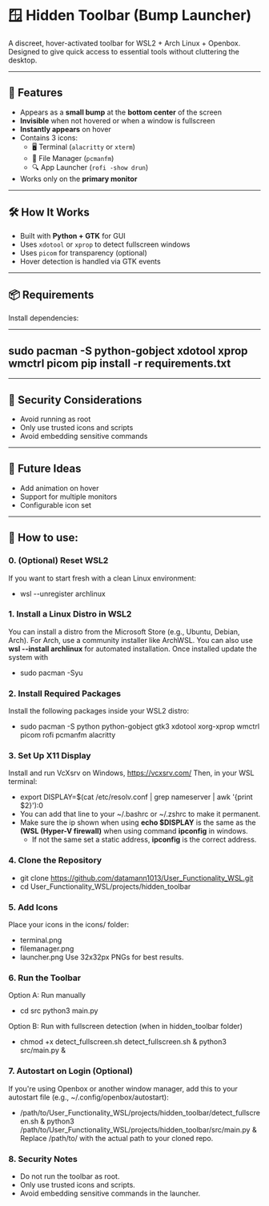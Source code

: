 # 🪟 Hidden Toolbar (Bump Launcher)

A discreet, hover-activated toolbar for WSL2 + Arch Linux + Openbox. 
Designed to give quick access to essential tools without cluttering the desktop.

---

## 🎯 Features

- Appears as a **small bump** at the **bottom center** of the screen
- **Invisible** when not hovered or when a window is fullscreen
- **Instantly appears** on hover
- Contains 3 icons:
  - 🖥️ Terminal (`alacritty` or `xterm`)
  - 📁 File Manager (`pcmanfm`)
  - 🔍 App Launcher (`rofi -show drun`)
- Works only on the **primary monitor**

---

## 🛠️ How It Works

- Built with **Python + GTK** for GUI
- Uses `xdotool` or `xprop` to detect fullscreen windows
- Uses `picom` for transparency (optional)
- Hover detection is handled via GTK events

---

## 📦 Requirements

Install dependencies:

---
sudo pacman -S python-gobject xdotool xprop wmctrl picom
pip install -r requirements.txt
---

---

## 🔐 Security Considerations

- Avoid running as root
- Only use trusted icons and scripts
- Avoid embedding sensitive commands

---

## 🧩 Future Ideas

- Add animation on hover
- Support for multiple monitors
- Configurable icon set

---
## 🚀 How to use:

### 0. (Optional) Reset WSL2
If you want to start fresh with a clean Linux environment:
- wsl --unregister archlinux
### 1. Install a Linux Distro in WSL2
You can install a distro from the Microsoft Store (e.g., Ubuntu, Debian, Arch).
For Arch, use a community installer like ArchWSL.
You can also use **wsl --install archlinux** for automated installation.
Once installed update the system with 
- sudo pacman -Syu
### 2. Install Required Packages
Install the following packages inside your WSL2 distro: 
- sudo pacman -S python python-gobject gtk3 xdotool xorg-xprop wmctrl picom rofi pcmanfm alacritty
### 3. Set Up X11 Display
Install and run VcXsrv on Windows, https://vcxsrv.com/
Then, in your WSL terminal:

- export DISPLAY=$(cat /etc/resolv.conf | grep nameserver | awk '{print $2}'):0
- You can add that line to your ~/.bashrc or ~/.zshrc to make it permanent.
- Make sure the ip shown when using **echo $DISPLAY** is the same as the **(WSL (Hyper-V firewall)** when using command **ipconfig** in windows.
  - If not the same set a static address, **ipconfig** is the correct address.
### 4. Clone the Repository
- git clone https://github.com/datamann1013/User_Functionality_WSL.git 
- cd User_Functionality_WSL/projects/hidden_toolbar
### 5. Add Icons
Place your icons in the icons/ folder:
- terminal.png 
- filemanager.png 
- launcher.png
Use 32x32px PNGs for best results.
### 6. Run the Toolbar
Option A: Run manually
- cd src python3 main.py

Option B: Run with fullscreen detection (when in hidden_toolbar folder)
- chmod +x detect_fullscreen.sh detect_fullscreen.sh & python3 src/main.py &
### 7. Autostart on Login (Optional)
If you're using Openbox or another window manager, add this to your autostart file (e.g., ~/.config/openbox/autostart):
- /path/to/User_Functionality_WSL/projects/hidden_toolbar/detect_fullscreen.sh & python3 /path/to/User_Functionality_WSL/projects/hidden_toolbar/src/main.py &
Replace /path/to/ with the actual path to your cloned repo.
### 8. Security Notes
- Do not run the toolbar as root. 
- Only use trusted icons and scripts. 
- Avoid embedding sensitive commands in the launcher.